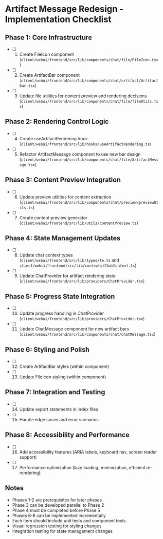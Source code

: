 # Artifact Message Redesign - Implementation Checklist

## Phase 1: Core Infrastructure
- [ ] 1. Create FileIcon component (`client/webui/frontend/src/lib/components/chat/file/FileIcon.tsx`)
- [ ] 2. Create ArtifactBar component (`client/webui/frontend/src/lib/components/chat/artifact/ArtifactBar.tsx`)
- [ ] 3. Update file utilities for content preview and rendering decisions (`client/webui/frontend/src/lib/components/chat/file/fileUtils.tsx`)

## Phase 2: Rendering Control Logic
- [ ] 4. Create useArtifactRendering hook (`client/webui/frontend/src/lib/hooks/useArtifactRendering.ts`)
- [ ] 5. Refactor ArtifactMessage component to use new bar design (`client/webui/frontend/src/lib/components/chat/file/ArtifactMessage.tsx`)

## Phase 3: Content Preview Integration
- [ ] 6. Update preview utilities for content extraction (`client/webui/frontend/src/lib/components/chat/preview/previewUtils.ts`)
- [ ] 7. Create content preview generator (`client/webui/frontend/src/lib/utils/contentPreview.ts`)

## Phase 4: State Management Updates
- [ ] 8. Update chat context types (`client/webui/frontend/src/lib/types/fe.ts` and `client/webui/frontend/src/lib/contexts/ChatContext.ts`)
- [ ] 9. Update ChatProvider for artifact rendering state (`client/webui/frontend/src/lib/providers/ChatProvider.tsx`)

## Phase 5: Progress State Integration
- [ ] 10. Update progress handling in ChatProvider (`client/webui/frontend/src/lib/providers/ChatProvider.tsx`)
- [ ] 11. Update ChatMessage component for new artifact bars (`client/webui/frontend/src/lib/components/chat/ChatMessage.tsx`)

## Phase 6: Styling and Polish
- [ ] 12. Create ArtifactBar styles (within component)
- [ ] 13. Update FileIcon styling (within component)

## Phase 7: Integration and Testing
- [ ] 14. Update export statements in index files
- [ ] 15. Handle edge cases and error scenarios

## Phase 8: Accessibility and Performance
- [ ] 16. Add accessibility features (ARIA labels, keyboard nav, screen reader support)
- [ ] 17. Performance optimization (lazy loading, memoization, efficient re-rendering)

## Notes
- Phases 1-2 are prerequisites for later phases
- Phase 3 can be developed parallel to Phase 2
- Phase 4 must be completed before Phase 5
- Phases 6-8 can be implemented incrementally
- Each item should include unit tests and component tests
- Visual regression testing for styling changes
- Integration testing for state management changes
